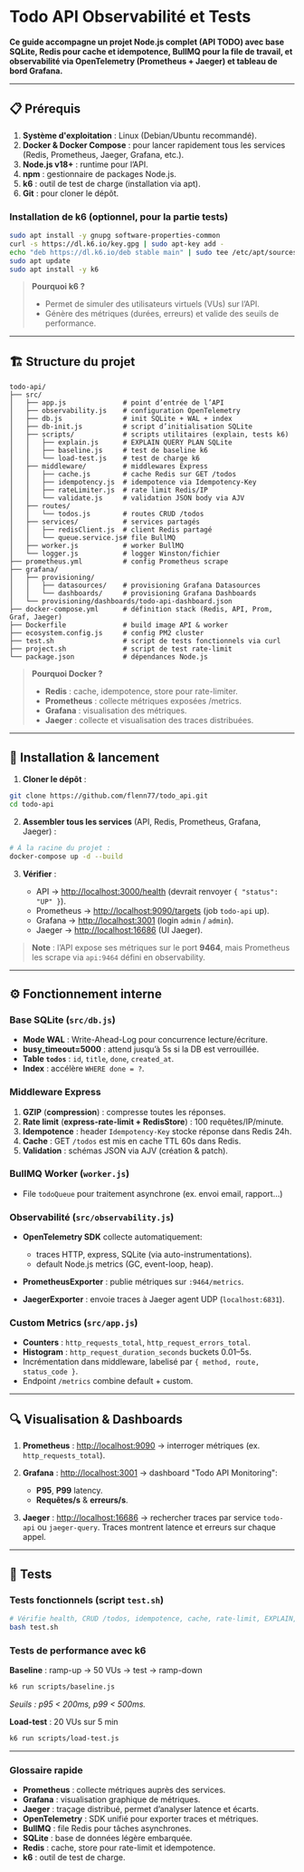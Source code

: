 # Todo API Observabilité et Tests

**Ce guide accompagne un projet Node.js complet (API TODO) avec base SQLite, Redis pour cache et idempotence, BullMQ pour la file de travail, et observabilité via OpenTelemetry (Prometheus + Jaeger) et tableau de bord Grafana.**

---

## 📋 Prérequis

1. **Système d'exploitation** : Linux (Debian/Ubuntu recommandé).
2. **Docker & Docker Compose** : pour lancer rapidement tous les services (Redis, Prometheus, Jaeger, Grafana, etc.).
3. **Node.js v18+** : runtime pour l’API.
4. **npm** : gestionnaire de packages Node.js.
5. **k6** : outil de test de charge (installation via apt).
6. **Git** : pour cloner le dépôt.

### Installation de k6 (optionnel, pour la partie tests)

```bash
sudo apt install -y gnupg software-properties-common
curl -s https://dl.k6.io/key.gpg | sudo apt-key add -
echo "deb https://dl.k6.io/deb stable main" | sudo tee /etc/apt/sources.list.d/k6.list
sudo apt update
sudo apt install -y k6
```

> **Pourquoi k6 ?**
>
> * Permet de simuler des utilisateurs virtuels (VUs) sur l’API.
> * Génère des métriques (durées, erreurs) et valide des seuils de performance.

---

## 🏗️ Structure du projet

```
todo-api/
├── src/
│   ├── app.js              # point d’entrée de l’API
│   ├── observability.js    # configuration OpenTelemetry
│   ├── db.js               # init SQLite + WAL + index
│   ├── db-init.js          # script d’initialisation SQLite
│   ├── scripts/            # scripts utilitaires (explain, tests k6)
│   │   ├── explain.js      # EXPLAIN QUERY PLAN SQLite
│   │   ├── baseline.js     # test de baseline k6
│   │   └── load-test.js    # test de charge k6
│   ├── middleware/         # middlewares Express
│   │   ├── cache.js        # cache Redis sur GET /todos
│   │   ├── idempotency.js  # idempotence via Idempotency-Key
│   │   ├── rateLimiter.js  # rate limit Redis/IP
│   │   └── validate.js     # validation JSON body via AJV
│   ├── routes/
│   │   └── todos.js        # routes CRUD /todos
│   ├── services/           # services partagés
│   │   ├── redisClient.js  # client Redis partagé
│   │   └── queue.service.js# file BullMQ
│   ├── worker.js           # worker BullMQ
│   └── logger.js           # logger Winston/fichier
├── prometheus.yml          # config Prometheus scrape
├── grafana/
│   ├── provisioning/
│   │   ├── datasources/    # provisioning Grafana Datasources
│   │   └── dashboards/     # provisioning Grafana Dashboards
│   └── provisioning/dashboards/todo-api-dashboard.json
├── docker-compose.yml      # définition stack (Redis, API, Prom, Graf, Jaeger)
├── Dockerfile              # build image API & worker
├── ecosystem.config.js     # config PM2 cluster
├── test.sh                 # script de tests fonctionnels via curl
├── project.sh              # script de test rate-limit
└── package.json            # dépendances Node.js
```

> **Pourquoi Docker ?**
>
> * **Redis** : cache, idempotence, store pour rate-limiter.
> * **Prometheus** : collecte métriques exposées /metrics.
> * **Grafana** : visualisation des métriques.
> * **Jaeger** : collecte et visualisation des traces distribuées.

---

## 🚀 Installation & lancement

1. **Cloner le dépôt** :

```bash
git clone https://github.com/flenn77/todo_api.git
cd todo-api
````

2. **Assembler tous les services** (API, Redis, Prometheus, Grafana, Jaeger) :

```bash
# À la racine du projet :
docker-compose up -d --build
````

3. **Vérifier** :

   * API → [http://localhost:3000/health](http://localhost:3000/health) (devrait renvoyer `{ "status": "UP" }`).
   * Prometheus → [http://localhost:9090/targets](http://localhost:9090/targets) (job `todo-api` up).
   * Grafana → [http://localhost:3001](http://localhost:3001) (login `admin` / `admin`).
   * Jaeger → [http://localhost:16686](http://localhost:16686) (UI Jaeger).

> **Note** : l’API expose ses métriques sur le port **9464**, mais Prometheus les scrape via `api:9464` défini en observability.

---

## ⚙️ Fonctionnement interne

### Base SQLite (`src/db.js`)

* **Mode WAL** : Write-Ahead-Log pour concurrence lecture/écriture.
* **busy\_timeout=5000** : attend jusqu’à 5s si la DB est verrouillée.
* **Table `todos`** : `id`, `title`, `done`, `created_at`.
* **Index** : accélère `WHERE done = ?`.

### Middleware Express

1. **GZIP** (**compression**) : compresse toutes les réponses.
2. **Rate limit** (**express-rate-limit + RedisStore**) : 100 requêtes/IP/minute.
3. **Idempotence** : header `Idempotency-Key` stocke réponse dans Redis 24h.
4. **Cache** : GET `/todos` est mis en cache TTL 60s dans Redis.
5. **Validation** : schémas JSON via AJV (création & patch).

### BullMQ Worker (`worker.js`)

* File `todoQueue` pour traitement asynchrone (ex. envoi email, rapport…)

### Observabilité (`src/observability.js`)

* **OpenTelemetry SDK** collecte automatiquement:

  * traces HTTP, express, SQLite (via auto-instrumentations).
  * default Node.js metrics (GC, event-loop, heap).
* **PrometheusExporter** : publie métriques sur `:9464/metrics`.
* **JaegerExporter** : envoie traces à Jaeger agent UDP (`localhost:6831`).

### Custom Metrics (`src/app.js`)

* **Counters** : `http_requests_total`, `http_request_errors_total`.
* **Histogram** : `http_request_duration_seconds` buckets 0.01–5s.
* Incrémentation dans middleware, labelisé par `{ method, route, status_code }`.
* Endpoint `/metrics` combine default + custom.

---

## 🔍 Visualisation & Dashboards

1. **Prometheus** : [http://localhost:9090](http://localhost:9090) → interroger métriques (ex. `http_requests_total`).
2. **Grafana** : [http://localhost:3001](http://localhost:3001) → dashboard "Todo API Monitoring":

   * **P95**, **P99** latency.
   * **Requêtes/s** & **erreurs/s**.
3. **Jaeger** : [http://localhost:16686](http://localhost:16686) → rechercher traces par service `todo-api` ou `jaeger-query`. Traces montrent latence et erreurs sur chaque appel.

---

## 🧪 Tests

### Tests fonctionnels (script `test.sh`)

```bash
# Vérifie health, CRUD /todos, idempotence, cache, rate-limit, EXPLAIN, histogram
bash test.sh
```

### Tests de performance avec k6

**Baseline** : ramp-up → 50 VUs → test → ramp-down

```bash
k6 run scripts/baseline.js
```

*Seuils : p95 < 200ms, p99 < 500ms.*

**Load-test** : 20 VUs sur 5 min

```bash
k6 run scripts/load-test.js
```
---

### Glossaire rapide

* **Prometheus** : collecte métriques auprès des services.
* **Grafana** : visualisation graphique de métriques.
* **Jaeger** : traçage distribué, permet d’analyser latence et écarts.
* **OpenTelemetry** : SDK unifié pour exporter traces et métriques.
* **BullMQ** : file Redis pour tâches asynchrones.
* **SQLite** : base de données légère embarquée.
* **Redis** : cache, store pour rate-limit et idempotence.
* **k6** : outil de test de charge.


